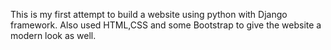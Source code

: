 This is my first attempt to build a website using python with Django framework.
Also used HTML,CSS and some Bootstrap to give the website a modern look as well.
